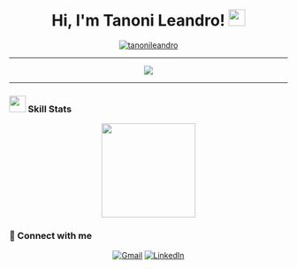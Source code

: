 <h1 align="center">
Hi, I'm Tanoni Leandro!
	<a href="https://github.com/tanonileandro" target="_self">
		<img src = "https://github.com/7oSkaaa/7oSkaaa/blob/main/Images/about_me.gif?raw=true" width = 30px>
	</a>
</h1>
<p align="center">
	<a href="https://github.com/tanonileandro">
		<img src="https://komarev.com/ghpvc/?username=tanonileandro&label=Profile%20views&color=0e75b6&style=flat" alt="tanonileandro" />
	</a>
</p>

<hr/>
<p align="center">
	<a href="https://github.com/tanonileandro">
		<img src="https://readme-typing-svg.herokuapp.com?lines=Programming+Technical+Student;Developer+Freelancer;Always%20learning%20new%20things&center=true&width=380&height=45">
	</a>
</p>
<hr/>

### <a href="https://github.com/tanonileandro"><img src="https://www.blumbergdigital.com/wp-content/uploads/2020/10/stats-graphic-statistics-business-512.png" width="30"></a> Skill Stats
<p align="center">
<a href="https://github.com/tanonileandro">
  <img height="170em" src="https://github-readme-stats-eight-theta.vercel.app/api/top-langs/?username=tanonileandro&layout=compact&langs_count=8&theme=dark"/>
</a>
</p>

### 🤝 Connect with me
<p align="center">
	<a href="mailto:tanoni44@gmail.com"><img img src="https://img.shields.io/badge/gmail-%23EA4335.svg?style=plastic&logo=gmail&logoColor=white" alt="Gmail"/></a>
	<a href="https://www.linkedin.com/in/leandro-tanoni/"><img src="https://img.shields.io/badge/linkedin-%230A66C2.svg?style=plastic&logo=linkedin&logoColor=white" alt="LinkedIn"/></a>
</p>
